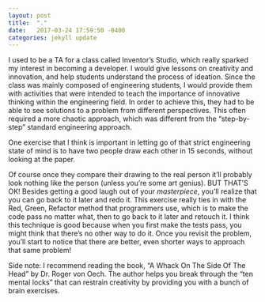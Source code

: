 ```yaml
---
layout: post
title:  "."
date:   2017-03-24 17:59:50 -0400
categories: jekyll update
---
```


I used to be a TA for a class called Inventor’s Studio, which really sparked my interest in becoming a developer. I would give lessons on creativity and innovation, and help students understand the process of ideation. Since the class was mainly composed of engineering students, I would provide them with activities that were intended to teach the importance of innovative thinking within the engineering field. In order to achieve this, they had to be able to see solutions to a problem from different perspectives. This often required a more chaotic approach, which was different from the “step-by-step” standard engineering approach.

One exercise that I think is important in letting go of that strict engineering state of mind is to have two people draw each other in 15 seconds, without looking at the paper.



Of course once they compare their drawing to the real person it’ll probably look nothing like the person (unless you’re some art genius). BUT THAT’S OK! Besides getting a good laugh out of your *masterpiece*, you’ll realize that you can go back to it later and redo it. This exercise really ties in with the Red, Green, Refactor method that programmers use, which is to make the code pass no matter what, then to go back to it later and retouch it. I think this technique is good because when you first make the tests pass, you might think that there’s no other way to do it. Once you revisit the problem, you’ll start to notice that there are better, even shorter ways to approach that same problem!



Side note: I recommend reading the book, “A Whack On The Side Of The Head” by Dr. Roger von Oech. The author helps you break through the “ten mental locks” that can restrain creativity by providing you with a bunch of brain exercises.
